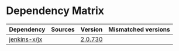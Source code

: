 # Dependency Matrix

Dependency | Sources | Version | Mismatched versions
---------- | ------- | ------- | -------------------
[jenkins-x/jx](https://github.com/jenkins-x/jx.git) |  | [2.0.730](https://github.com/jenkins-x/jx/releases/tag/v2.0.730) | 
